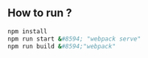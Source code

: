 ## How to run ?
```bash
npm install
npm run start &#8594; "webpack serve"
npm run build &#8594;"webpack"
```


